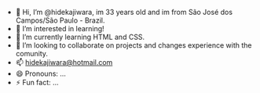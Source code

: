 - 👋 Hi, I’m @hidekajiwara, im 33 years old and im from São José dos Campos/São Paulo - Brazil.
- 👀 I’m interested in learning!
- 🌱 I’m currently learning HTML and CSS.
- 💞️ I’m looking to collaborate on projects and changes experience with the comunity.  
- 📫 hidekajiwara@hotmail.com
- 😄 Pronouns: ...
- ⚡ Fun fact: ...

<!---
hidekajiwara/hidekajiwara is a ✨ special ✨ repository because its `README.md` (this file) appears on your GitHub profile.
You can click the Preview link to take a look at your changes.
--->
